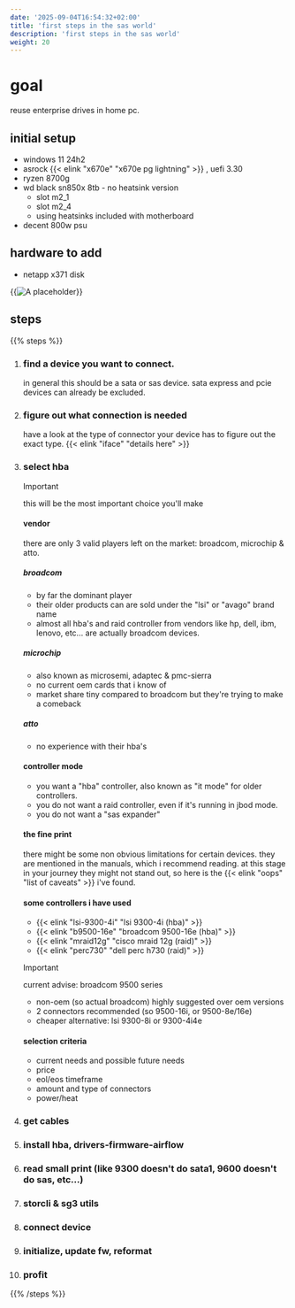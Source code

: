 ```yaml
---
date: '2025-09-04T16:54:32+02:00'
title: 'first steps in the sas world'
description: 'first steps in the sas world'
weight: 20
---
```


# goal

reuse enterprise drives in home pc.

## initial setup
* windows 11 24h2
* asrock {{< elink "x670e" "x670e pg lightning" >}} , uefi 3.30
* ryzen 8700g
* wd black sn850x 8tb - no heatsink version
  * slot m2_1
  * slot m2_4
  * using heatsinks included with motherboard
* decent 800w psu

## hardware to add
* netapp x371 disk

{{<image src="humblebrag.jpg" alt="A placeholder" title="A placeholder" loading="lazy">}}

## steps

{{% steps %}}
1. ### find a device you want to connect.
    in general this should be a sata or sas device. sata express and pcie devices can already be excluded.

1. ### figure out what connection is needed
    have a look at the type of connector your device has to figure out the exact type. {{< elink "iface" "details here" >}}

1. ### select hba
    > [!IMPORTANT]
    > this will be the most important choice you'll make
    #### vendor
    there are only 3 valid players left on the market: broadcom, microchip & atto.
    ##### broadcom
    * by far the dominant player
    * their older products can are sold under the "lsi" or "avago" brand name
    * almost all hba's and raid controller from vendors like hp, dell, ibm, lenovo, etc... are actually broadcom devices. 
    ##### microchip
    * also known as microsemi, adaptec & pmc-sierra
    * no current oem cards that i know of
    * market share tiny compared to broadcom but they're trying to make a comeback
    ##### atto
    * no experience with their hba's
    #### controller mode
    * you want a "hba" controller, also known as "it mode" for older controllers.
    * you do not want a raid controller, even if it's running in jbod mode.
    * you do not want a "sas expander"
    #### the fine print
    there might be some non obvious limitations for certain devices. they are mentioned in the manuals, which i recommend reading. at this stage in your journey they might not stand out, so here is the {{< elink "oops" "list of caveats" >}} i've found.
    #### some controllers i have used
    * {{< elink "lsi-9300-4i" "lsi 9300-4i (hba)" >}}
    * {{< elink "b9500-16e" "broadcom 9500-16e (hba)" >}}
    * {{< elink "mraid12g" "cisco mraid 12g (raid)" >}}
    * {{< elink "perc730" "dell perc h730 (raid)" >}}
    > [!IMPORTANT]
    > current advise: broadcom 9500 series
    * non-oem (so actual broadcom) highly suggested over oem versions
    * 2 connectors recommended (so 9500-16i, or 9500-8e/16e)
    * cheaper alternative: lsi 9300-8i or 9300-4i4e
    #### selection criteria
    * current needs and possible future needs
    * price
    * eol/eos timeframe
    * amount and type of connectors
    * power/heat

1. ### get cables

1. ### install hba, drivers-firmware-airflow

1. ### read small print (like 9300 doesn't do sata1, 9600 doesn't do sas, etc...)

1. ### storcli & sg3 utils

1. ### connect device

1. ### initialize, update fw, reformat

1. ### profit


{{% /steps %}}
